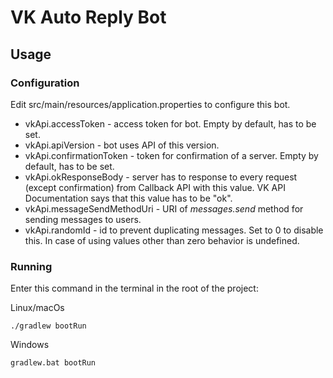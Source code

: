 # VK Auto Reply Bot
## Usage
### Configuration
Edit src/main/resources/application.properties to configure this bot.  
* vkApi.accessToken - access token for bot. Empty by default, has to be set.
* vkApi.apiVersion - bot uses API of this version.
* vkApi.confirmationToken - token for confirmation of a server. Empty by default, has to be set.
* vkApi.okResponseBody - server has to response to every request (except confirmation) from Callback API with this 
value. VK API Documentation says that this value has to be "ok".
* vkApi.messageSendMethodUri - URI of *messages.send* method for sending messages to users.
* vkApi.randomId - id to prevent duplicating messages. Set to 0 to disable this. In case of using values other than
zero behavior is undefined.
### Running
Enter this command in the terminal in the root of the project:  

Linux/macOs
```
./gradlew bootRun
```
Windows
```
gradlew.bat bootRun
```
